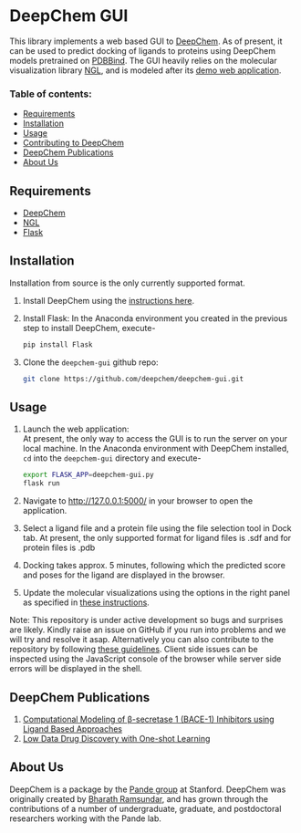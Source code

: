 ﻿# DeepChem GUI

This library implements a web based GUI to [DeepChem](https://github.com/deepchem/deepchem).
As of present, it can be used to predict docking of ligands to proteins using DeepChem models pretrained on [PDBBind](http://www.pdbbind-cn.org/).
The GUI heavily relies on the molecular visualization library [NGL](https://github.com/arose/ngl), and is modeled after its [demo web application](http://proteinformatics.charite.de/ngl/html/ngl.html).

### Table of contents:

* [Requirements](#requirements)
* [Installation](#installation)
* [Usage](#usage)
* [Contributing to DeepChem](#contributing-to-deepchem)
* [DeepChem Publications](#deepchem-publications)
* [About Us](#about-us)
    
## Requirements
* [DeepChem](https://github.com/deepchem/deepchem)
* [NGL](https://github.com/arose/ngl)
* [Flask](http://flask.pocoo.org/)

## Installation

Installation from source is the only currently supported format.

1. Install DeepChem using the [instructions here](https://github.com/deepchem/deepchem).

2. Install Flask:
    In the Anaconda environment you created in the previous step to install DeepChem, execute-
    ```bash
    pip install Flask
    ```

3. Clone the `deepchem-gui` github repo:
   ```bash
   git clone https://github.com/deepchem/deepchem-gui.git
   ```

## Usage

1. Launch the web application: <br/> At present, the only way to access the GUI is to run the server on your local machine.
   In the Anaconda environment with DeepChem installed, `cd` into the `deepchem-gui` directory and execute-
    ```bash
    export FLASK_APP=deepchem-gui.py
    flask run
    ```
2. Navigate to http://127.0.0.1:5000/ in your browser to open the application.

3. Select a ligand file and a protein file using the file selection tool in Dock tab. At present, the only supported format for ligand files is .sdf and for protein files is .pdb

4. Docking takes approx. 5 minutes, following which the predicted score and poses for the ligand are displayed in the browser.

5. Update the molecular visualizations using the options in the right panel as specified in [these instructions](http://proteinformatics.charite.de/ngl/doc/index.html#User_manual/Usage/Molecular_representations).

Note: This repository is under active development so bugs and surprises are likely. Kindly raise an issue on GitHub if you run into problems and we will try and resolve it asap. Alternatively you can also contribute to the repository by following [these guidelines](https://github.com/deepchem/deepchem#contributing-to-deepchem). Client side issues can be inspected using the JavaScript console of the browser while server side errors will be displayed in the shell. 

## DeepChem Publications
1. [Computational Modeling of β-secretase 1 (BACE-1) Inhibitors using
Ligand Based
Approaches](http://pubs.acs.org/doi/abs/10.1021/acs.jcim.6b00290)
1. [Low Data Drug Discovery with One-shot Learning](https://arxiv.org/abs/1611.03199)

## About Us
DeepChem is a package by the [Pande group](https://pande.stanford.edu/) at Stanford. DeepChem was originally created by [Bharath Ramsundar](http://rbharath.github.io/), and has grown through the contributions of a number of undergraduate, graduate, and postdoctoral researchers working with the Pande lab.
